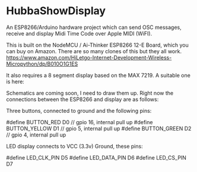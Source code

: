 # HubbaShowDisplay
An ESP8266/Arduino hardware project which can send OSC messages, receive and display Midi Time Code over Apple MIDI (WiFI). 

This is built on the NodeMCU / Ai-Thinker ESP8266 12-E Board, which you can buy on Amazon. There are so many clones of this but they all work. 
https://www.amazon.com/HiLetgo-Internet-Development-Wireless-Micropython/dp/B010O1G1ES

It also requires a 8 segment display based on the MAX 7219. A suitable one is here:

Schematics are coming soon, I need to draw them up. Right now the connections between the ESP8266 and display are as follows:

Three buttons, connected to ground and the following pins:

#define BUTTON_RED D0    // gpio 16, internal pull up
#define BUTTON_YELLOW D1 // gpio 5, internal pull up
#define BUTTON_GREEN D2  // gpio 4, internal pull up

LED display connects to VCC (3.3v) Ground, these pins:

#define LED_CLK_PIN D5
#define LED_DATA_PIN D6
#define LED_CS_PIN D7



